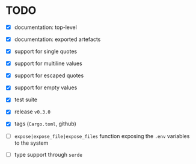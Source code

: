 # TODO

* [x] documentation: top-level 

* [x] documentation: exported artefacts

* [x] support for single quotes

* [x] support for multiline values

* [x] support for escaped quotes

* [x] support for empty values

* [x] test suite

* [x] release `v0.3.0`

* [x] tags (`Cargo.toml`, github)

* [ ] `expose|expose_file|expose_files` function exposing the `.env` 
  variables to the system

* [ ] type support through `serde`
